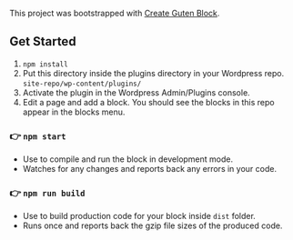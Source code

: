 This project was bootstrapped with [Create Guten Block](https://github.com/ahmadawais/create-guten-block).

## Get Started
1. `npm install`
2. Put this directory inside the plugins directory in your Wordpress repo.
`site-repo/wp-content/plugins/`
3. Activate the plugin in the Wordpress Admin/Plugins console.
4. Edit a page and add a block. You should see the blocks in this repo appear in the blocks menu.

### 👉  `npm start`
- Use to compile and run the block in development mode.
- Watches for any changes and reports back any errors in your code.

### 👉  `npm run build`
- Use to build production code for your block inside `dist` folder.
- Runs once and reports back the gzip file sizes of the produced code.
